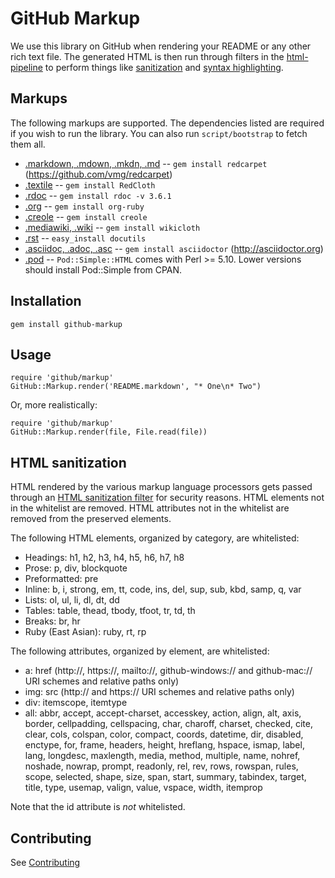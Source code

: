 GitHub Markup
=============

We use this library on GitHub when rendering your README or any other
rich text file. The generated HTML is then run through filters in the [html-pipeline](https://github.com/jch/html-pipeline) to perform things like [sanitization](#html-sanitization) and [syntax highlighting](https://github.com/jch/html-pipeline/blob/master/lib/html/pipeline/syntax_highlight_filter.rb).

Markups
-------

The following markups are supported.  The dependencies listed are required if
you wish to run the library. You can also run `script/bootstrap` to fetch them all.

* [.markdown, .mdown, .mkdn, .md](http://daringfireball.net/projects/markdown/) -- `gem install redcarpet` (https://github.com/vmg/redcarpet)
* [.textile](http://www.textism.com/tools/textile/) -- `gem install RedCloth`
* [.rdoc](http://rdoc.sourceforge.net/) -- `gem install rdoc -v 3.6.1`
* [.org](http://orgmode.org/) -- `gem install org-ruby`
* [.creole](http://wikicreole.org/) -- `gem install creole`
* [.mediawiki, .wiki](http://www.mediawiki.org/wiki/Help:Formatting) -- `gem install wikicloth`
* [.rst](http://docutils.sourceforge.net/rst.html) -- `easy_install docutils`
* [.asciidoc, .adoc, .asc](http://asciidoc.org/) -- `gem install asciidoctor` (http://asciidoctor.org)
* [.pod](http://search.cpan.org/dist/perl/pod/perlpod.pod) -- `Pod::Simple::HTML`
  comes with Perl >= 5.10. Lower versions should install Pod::Simple from CPAN.

Installation
-----------

    gem install github-markup

Usage
-----

    require 'github/markup'
    GitHub::Markup.render('README.markdown', "* One\n* Two")

Or, more realistically:

    require 'github/markup'
    GitHub::Markup.render(file, File.read(file))

HTML sanitization
-----------------

HTML rendered by the various markup language processors gets passed through an [HTML sanitization filter](https://github.com/jch/html-pipeline/blob/master/lib/html/pipeline/sanitization_filter.rb) for security reasons. HTML elements not in the whitelist are removed. HTML attributes not in the whitelist are removed from the preserved elements.

The following HTML elements, organized by category, are whitelisted:

* Headings: h1, h2, h3, h4, h5, h6, h7, h8
* Prose: p, div, blockquote
* Preformatted: pre
* Inline: b, i, strong, em, tt, code, ins, del, sup, sub, kbd, samp, q, var
* Lists: ol, ul, li, dl, dt, dd
* Tables: table, thead, tbody, tfoot, tr, td, th
* Breaks: br, hr
* Ruby (East Asian): ruby, rt, rp

The following attributes, organized by element, are whitelisted:

* a: href (http://, https://, mailto://, github-windows:// and github-mac:// URI schemes and relative paths only)
* img: src (http:// and https:// URI schemes and relative paths only)
* div: itemscope, itemtype
* all: abbr, accept, accept-charset, accesskey, action, align, alt, axis, border, cellpadding, cellspacing, char, charoff, charset, checked, cite, clear, cols, colspan, color, compact, coords, datetime, dir, disabled, enctype, for, frame, headers, height, hreflang, hspace, ismap, label, lang, longdesc, maxlength, media, method, multiple, name, nohref, noshade, nowrap, prompt, readonly, rel, rev, rows, rowspan, rules, scope, selected, shape, size, span, start, summary, tabindex, target, title, type, usemap, valign, value, vspace, width, itemprop

Note that the id attribute is *not* whitelisted.

Contributing
------------

See [Contributing](CONTRIBUTING.md)
